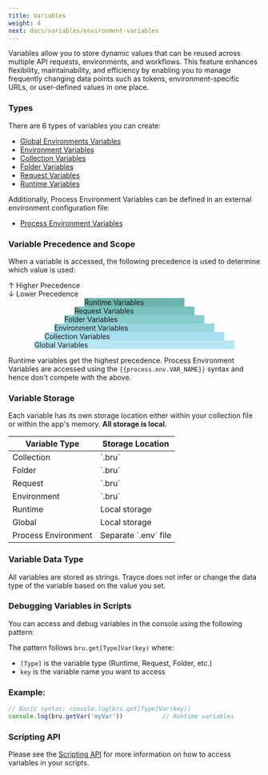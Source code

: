 ```yaml
---
title: Variables
weight: 4
next: docs/variables/environment-variables
---
```


Variables allow you to store dynamic values that can be reused across multiple API requests, environments, and workflows. This feature enhances flexibility, maintainability, and efficiency by enabling you to manage frequently changing data points such as tokens, environment-specific URLs, or user-defined values in one place.

### Types

There are 6 types of variables you can create:

- [Global Environments Variables](./global-environment-variables)
- [Environment Variables](./environment-variables)
- [Collection Variables](./collection-variables)
- [Folder Variables](./folder-variables)
- [Request Variables](./request-variables)
- [Runtime Variables](./runtime-variables)

Additionally, Process Environment Variables can be defined in an external environment configuration file:

- [Process Environment Variables](./process-environment-variables)

### Variable Precedence and Scope

When a variable is accessed, the following precedence is used to determine which value is used:

<div class="flex justify-center mt-8 w-full">
      <div style={{ paddingRight: '10px' }}>↑ Higher Precedence</div>
      <div style={{ paddingRight: '10px' }}>↓ Lower Precedence</div>

  <div class="flex flex-col items-center space-y-2" style="">
    <div class="font-bold text-white px-4 py-2 rounded-md text-center" style="background-color: #6CB4AD; width: 200px; margin: 0 auto;">
      Runtime Variables
    </div>
    <div class="text-white px-4 py-2 rounded-md text-center" style="background-color: #7BC4BD; width: 240px; margin: 0 auto;">
      Request Variables
    </div>
    <div class="text-white px-4 py-2 rounded-md text-center" style="background-color: #8ACDCE; width: 280px; margin: 0 auto;">
      Folder Variables
    </div>
    <div class="text-black px-4 py-2 rounded-md text-center" style="background-color: #99D6DF; width: 320px; margin: 0 auto;">
      Environment Variables
    </div>
    <div class="text-black px-4 py-2 rounded-md text-center" style="background-color: #A8DFF0; width: 360px; margin: 0 auto;">
      Collection Variables
    </div>
    <div class="text-black px-4 py-2 rounded-md text-center" style="background-color: #B7E8F1; width: 400px; margin: 0 auto;">
      Global Variables
    </div>
  </div>
</div>

Runtime variables get the highest precedence. Process Environment Variables are accessed using the `{{process.env.VAR_NAME}}` syntax and hence don't compete with the above.

### Variable Storage

Each variable has its own storage location either within your collection file or within the app's memory. **All storage is local.**

<div style={{ display: 'flex', justifyContent: 'center', marginTop: '2em' }}>
  <table style={{ borderCollapse: 'collapse', width: '600px', fontFamily: 'sans-serif', border: '1px solid #ddd' }}>
    <thead>
      <tr style={{ backgroundColor: '#f4aa4a', color: 'white' }}>
        <th style={{ textAlign: 'left', padding: '8px', border: '1px solid #ddd', width: '50%' }}>Variable Type</th>
        <th style={{ textAlign: 'left', padding: '8px', border: '1px solid #ddd', width: '50%' }}>Storage Location</th>
      </tr>
    </thead>
    <tbody>
      <tr>
        <td style={{ padding: '8px', border: '1px solid #ddd', width: '50%' }}>Collection</td>
        <td style={{ padding: '8px', border: '1px solid #ddd', width: '50%' }}>`<collection-name>.bru`</td>
      </tr>
      <tr>
        <td style={{ padding: '8px', border: '1px solid #ddd', width: '50%' }}>Folder</td>
        <td style={{ padding: '8px', border: '1px solid #ddd', width: '50%' }}>`<folder-name>.bru`</td>
      </tr>
      <tr>
        <td style={{ padding: '8px', border: '1px solid #ddd', width: '50%' }}>Request</td>
        <td style={{ padding: '8px', border: '1px solid #ddd', width: '50%' }}>`<request-name>.bru`</td>
      </tr>
      <tr>
        <td style={{ padding: '8px', border: '1px solid #ddd', width: '50%' }}>Environment</td>
        <td style={{ padding: '8px', border: '1px solid #ddd', width: '50%' }}>`<env-name>.bru`</td>
      </tr>
      <tr>
        <td style={{ padding: '8px', border: '1px solid #ddd', width: '50%' }}>Runtime</td>
        <td style={{ padding: '8px', border: '1px solid #ddd', width: '50%' }}>Local storage</td>
      </tr>
      <tr>
        <td style={{ padding: '8px', border: '1px solid #ddd', width: '50%' }}>Global</td>
        <td style={{ padding: '8px', border: '1px solid #ddd', width: '50%' }}>Local storage</td>
      </tr>
      <tr style={{ backgroundColor: 'rgba(128, 128, 128, 0.1)' }}>
        <td style={{ padding: '8px', border: '1px solid #ddd', width: '50%' }}>Process Environment</td>
        <td style={{ padding: '8px', border: '1px solid #ddd', width: '50%', fontStyle: 'italic' }}>Separate `.env` file</td>
      </tr>
    </tbody>
  </table>
</div>


### Variable Data Type

All variables are stored as strings. Trayce does not infer or change the data type of the variable based on the value you set.

### Debugging Variables in Scripts

You can access and debug variables in the console using the following pattern:

The pattern follows `bru.get[Type]Var(key)` where:
- `[Type]` is the variable type (Runtime, Request, Folder, etc.)
- `key` is the variable name you want to access

### Example:

```javascript
// Basic syntax: console.log(bru.get[Type]Var(key))
console.log(bru.getVar('myVar'))           // Runtime variables
```

### Scripting API

Please see the [Scripting API](../scripting) for more information on how to access variables in your scripts.
